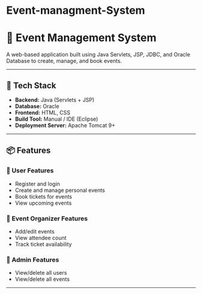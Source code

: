 # Event-managment-System

# 🎉 Event Management System

A web-based application built using Java Servlets, JSP, JDBC, and Oracle Database to create, manage, and book events.

---

## 🧰 Tech Stack

- **Backend:** Java (Servlets + JSP)
- **Database:** Oracle
- **Frontend:** HTML, CSS
- **Build Tool:** Manual / IDE (Eclipse)
- **Deployment Server:** Apache Tomcat 9+

---

## 📦 Features

### 👤 User Features
- Register and login
- Create and manage personal events
- Book tickets for events
- View upcoming events

### 🎫 Event Organizer Features
- Add/edit events
- View attendee count
- Track ticket availability

### 👑 Admin Features
- View/delete all users
- View/delete all events

---



